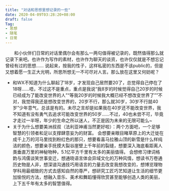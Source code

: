 ```yaml
---
title: "对话和思想里想记录的一些"
date: 2020-04-09T03:28:20+08:00
draft: false
Tag:
- 思想
- 随笔
- 日常
---
```

&emsp;&emsp;和小伙伴们日常的对话里偶尔会有那么一两句值得被记录的，既然值得那么就记录下来吧。也许作为写作的素材，也许作为聊天的谈资，也许仅仅就是不想忘记曾经有过的思想……
说起来，按我的性子，这样私密的东西是不该public的，但是又想着愿一生正大光明，所思所想无一不可尽对人言。那么放在这里又何妨呢？

- 和WX不知道为什么聊起了18岁，才发现自己居然要20了，总觉得自己停在了18呀……唔，不过这不是重点，重点是我说“我8岁的时候觉得自己20岁的时候已经成为了能改变世界的人”“等我20岁的时候我大概已经不想改变世界了””不对，我觉得我还是想改变世界的，20岁不行，那么就30岁，30岁不行就40岁”少年意气，总该是有的。未尽之言却是如果我在40岁还不能改变世界，我不知道有没有勇气去追求可能改变世界的50岁……不过，40也未尝不可，毕竟才走过一半呀，年少的生命之所以迷人，不正是因为未来的无限可能么~
- 关于为什么想要美洲叔叔（法利亚神甫当然更好啦）：两个方面吧，一个足够智慧的引领者和足以支撑肆意妄为的财富。
会想要亲眼目睹草原上的大迁徙在成千上万的河马里找到粉红色的那只，想要看喜马拉雅山顶的新雪是什么样纯洁的颜色，想要亲手抚摸大裂谷崖壁上千年前的裂缝，想要深入海底看距离人类垂直万里的神秘物种，5.1亿平方千里有太多的美丽值得。
会想修习律词格韵与鸿儒谈笑世事变迁，想通晓语言体会异域文化的万种风情，想读书万卷通历史物是人非，想深谙沟通技巧用语言的力量去改变我想改变的，想博览理物学科用最细致的方式去感知自然的尊严，想研究工匠巧艺知道让生活的细节更加愉悦的方法，想融入音乐、美术和舞蹈懂得欣赏甚至能够创造人类的美丽，上下五千年有太多的智慧值得。
